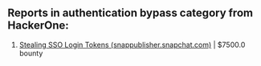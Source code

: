 ## Reports in authentication bypass category from HackerOne:

1. [Stealing SSO Login Tokens (snappublisher.snapchat.com)](https://hackerone.com/reports/265943) | $7500.0 bounty

